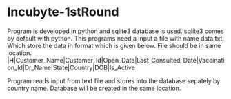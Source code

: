 # Incubyte-1stRound

Program is developed in python and sqlite3 database is used. sqlite3 comes by default with python.
This programs need a input a file with name data.txt. Which store the data in format which is given below. File should be in same location.
|H|Customer_Name|Customer_Id|Open_Date|Last_Consulted_Date|Vaccination_Id|Dr_Name|State|Country|DOB|Is_Active

Program reads input from text file and stores into the database sepately by country name.
Database will be created in the same location.
